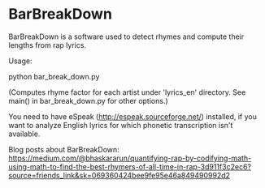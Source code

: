 BarBreakDown
=============

BarBreakDown is a software used to detect rhymes and compute their lengths from rap lyrics.

Usage:

python bar_break_down.py

(Computes rhyme factor for each artist under 'lyrics_en' directory. See main() in bar_break_down.py for other options.)

You need to have eSpeak (http://espeak.sourceforge.net/) installed, if you want to analyze English lyrics for which phonetic transcription isn't available.

Blog posts about BarBreakDown:
https://medium.com/@bhaskararun/quantifying-rap-by-codifying-math-using-math-to-find-the-best-rhymers-of-all-time-in-rap-3d911f3c2ec6?source=friends_link&sk=069360424bee9fe95e46a849490992d2
